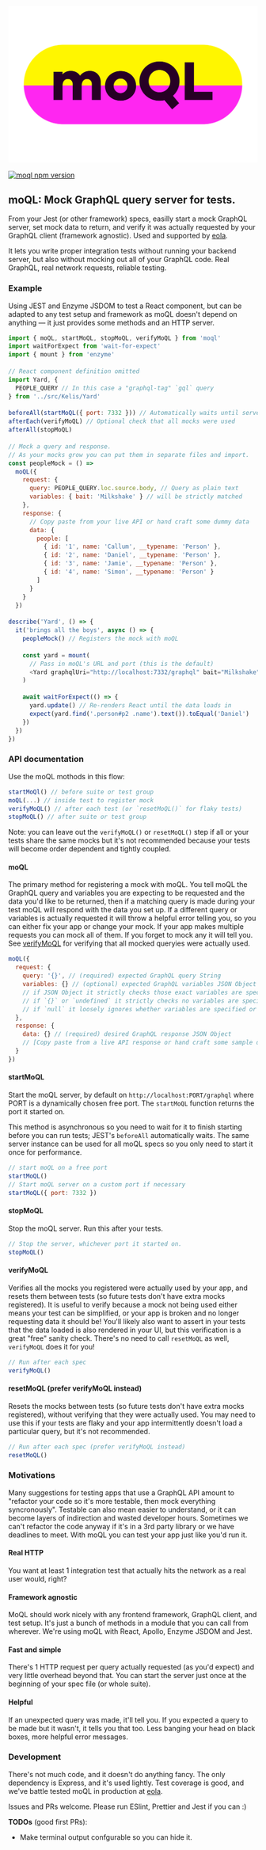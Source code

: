 <img src="./moQL.svg" alt="moQL logo" width="512"/>

[![moql npm version](https://img.shields.io/npm/v/moql.svg)](https://www.npmjs.com/package/moql)

## moQL: Mock GraphQL query server for tests.

From your Jest (or other framework) specs, easilly start a mock GraphQL server, set mock data to return, and verify it was actually requested by your GraphQL client (framework agnostic). Used and supported by [eola](https://compass.eola.co).

It lets you write proper integration tests without running your backend server, but also without mocking out all of your GraphQL code. Real GraphQL, real network requests, reliable testing.

### Example

Using JEST and Enzyme JSDOM to test a React component, but can be adapted to any test setup and framework as moQL doesn't depend on anything — it just provides some methods and an HTTP server.

```js
import { moQL, startMoQL, stopMoQL, verifyMoQL } from 'moql'
import waitForExpect from 'wait-for-expect'
import { mount } from 'enzyme'

// React component definition omitted
import Yard, {
  PEOPLE_QUERY // In this case a "graphql-tag" `gql` query
} from '../src/Kelis/Yard'

beforeAll(startMoQL({ port: 7332 })) // Automatically waits until server is started
afterEach(verifyMoQL) // Optional check that all mocks were used
afterAll(stopMoQL)

// Mock a query and response.
// As your mocks grow you can put them in separate files and import.
const peopleMock = () =>
  moQL({
    request: {
      query: PEOPLE_QUERY.loc.source.body, // Query as plain text
      variables: { bait: 'Milkshake' } // will be strictly matched
    },
    response: {
      // Copy paste from your live API or hand craft some dummy data
      data: {
        people: [
          { id: '1', name: 'Callum', __typename: 'Person' },
          { id: '2', name: 'Daniel', __typename: 'Person' },
          { id: '3', name: 'Jamie', __typename: 'Person' },
          { id: '4', name: 'Simon', __typename: 'Person' }
        ]
      }
    }
  })

describe('Yard', () => {
  it('brings all the boys', async () => {
    peopleMock() // Registers the mock with moQL

    const yard = mount(
      // Pass in moQL's URL and port (this is the default)
      <Yard graphqlUri="http://localhost:7332/graphql" bait="Milkshake" />
    )

    await waitForExpect(() => {
      yard.update() // Re-renders React until the data loads in
      expect(yard.find('.person#p2 .name').text()).toEqual('Daniel')
    })
  })
})
```

### API documentation

Use the moQL mothods in this flow:

```js
startMoQl() // before suite or test group
moQL(...) // inside test to register mock
verifyMoQL() // after each test (or `resetMoQL()` for flaky tests)
stopMoQL() // after suite or test group
```

Note: you can leave out the `verifyMoQL()` or `resetMoQL()` step if all or your tests share the same mocks but it's not recommended because your tests will become order dependent and tightly coupled.

#### moQL

The primary method for registering a mock with moQL. You tell moQL the GraphQL query and variables you are expecting to be requested and the data you'd like to be returned, then if a matching query is made during your test moQL will respond with the data you set up. If a different query or variables is actually requested it will throw a helpful error telling you, so you can either fix your app or change your mock. If your app makes multiple requests you can mock all of them. If you forget to mock any it will tell you. See [verifyMoQL](#verifyMoQL) for verifying that all mocked queryies were actually used.

```js
moQL({
  request: {
    query: '{}', // (required) expected GraphQL query String
    variables: {} // (optional) expected GraphQL variables JSON Object
    // if JSON Object it strictly checks those exact variables are specified.
    // if `{}` or `undefined` it strictly checks no variables are specified.
    // if `null` it loosely ignores whether variables are specified or not.
  },
  response: {
    data: {} // (required) desired GraphQL response JSON Object
    // [Copy paste from a live API response or hand craft some sample data]
  }
})
```

#### startMoQL

Start the moQL server, by default on `http://localhost:PORT/graphql` where PORT is a dynamically chosen free port. The `startMoQL` function returns the port it started on.

This method is asynchronous so you need to wait for it to finish starting before you can run tests; JEST's `beforeAll` automatically waits. The same server instance can be used for all moQL specs so you only need to start it once for performance.

```js
// start moQL on a free port
startMoQL()
// Start moQL server on a custom port if necessary
startMoQL({ port: 7332 })
```

#### stopMoQL

Stop the moQL server. Run this after your tests.

```js
// Stop the server, whichever port it started on.
stopMoQL()
```

#### verifyMoQL

Verifies all the mocks you registered were actually used by your app, and resets them between tests (so future tests don't have extra mocks registered). It is useful to verify because a mock not being used either means your test can be simplified, or your app is broken and no longer requesting data it should be! You'll likely also want to assert in your tests that the data loaded is also rendered in your UI, but this verification is a great "free" sanity check. There's no need to call `resetMoQL` as well, `verifyMoQL` does it for you!

```js
// Run after each spec
verifyMoQL()
```

#### resetMoQL (prefer verifyMoQL instead)

Resets the mocks between tests (so future tests don't have extra mocks registered), without verifying that they were actually used. You may need to use this if your tests are flaky and your app intermittently doesn't load a particular query, but it's not recommended.

```js
// Run after each spec (prefer verifyMoQL instead)
resetMoQL()
```

### Motivations

Many suggestions for testing apps that use a GraphQL API amount to "refactor your code so it's more testable, then mock everything syncronously". Testable can also mean easier to understand, or it can become layers of indirection and wasted developer hours. Sometimes we can't refactor the code anyway if it's in a 3rd party library or we have deadlines to meet. With moQL you can test your app just like you'd run it.

#### Real HTTP

You want at least 1 integration test that actually hits the network as a real user would, right?

#### Framework agnostic

MoQL should work nicely with any frontend framework, GraphQL client, and test setup. It's just a bunch of methods in a module that you can call from wherever. We're using moQL with React, Apollo, Enzyme JSDOM and Jest.

#### Fast and simple

There's 1 HTTP request per query actually requested (as you'd expect) and very little overhead beyond that. You can start the server just once at the beginning of your spec file (or whole suite).

#### Helpful

If an unexpected query was made, it'll tell you. If you expected a query to be made but it wasn't, it tells you that too. Less banging your head on black boxes, more helpful error messages.

### Development

There's not much code, and it doesn't do anything fancy. The only dependency is Express, and it's used lightly. Test coverage is good, and we've battle tested moQL in production at [eola](https://compass.eola.co).

Issues and PRs welcome. Please run ESlint, Prettier and Jest if you can :)

**TODOs** (good first PRs):

- Make terminal output confgurable so you can hide it.
